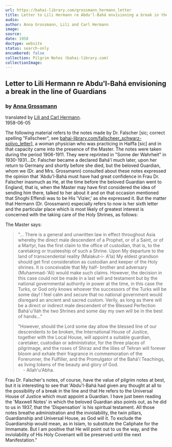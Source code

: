```yaml
---
url: https://bahai-library.com/grossmann_hermann_letter
title: Letter to Lili Hermann re Abdu'l-Bahá envisioning a break in the line of Guardians
audio: 
author: Anna Grossmann, Lili and Carl Hermann
image: 
source: 
date: 1958
doctype: website
status: search-only
encumbered: false
collection: Pilgrim Notes (bahai-library.com)
collectionImage: 
---
```



## Letter to Lili Hermann re Abdu'l-Bahá envisioning a break in the line of Guardians

### by [Anna Grossmann](https://bahai-library.com/author/Anna+Grossmann)

translated by [Lili and Carl Hermann](https://bahai-library.com/author/Lili%20and%20Carl%20Hermann).  
1958-06-05


The following material refers to the notes made by Dr. Falscher \[sic; correct spelling "Fallscheer", see [bahai-library.com/fallscheer\_schwarz-solivo\_letter](http://bahai-library.com/fallscheer_schwarz-solivo_letter)\], a woman physician who was practicing in Haiffa \[sic\] and in that capacity came into the presence of the Master. The notes were taken during the period 1906-1911. They were reprinted in "Sonne der Wahrheit" in 1930-1931...Dr. Falscher became a declared Bahá'í much later, upon her return to Germany and shortly before she died, but the beloved Guardian, whom we (Dr. and Mrs. Grossmann) consulted about these notes expressed the opinion that 'Abdu'l-Bahá must have had great confidence in Frau Dr. Falscher inasmuch as He, at the time before the beloved Guardian went to England, that is, when the Master may have first considered the idea of sending him there, talked to her about it and on that occasion mentioned that Shoghi Effendi was to be His 'Vizier,' as she expressed it. But the matter that Hermann (Dr. Grossmann) especially refers to now is her sixth letter and the particular place which is most likely of greatest interest is concerned with the taking care of the Holy Shrines, as follows:

The Master says:

> "... There is a general and unwritten law in effect throughout Asia whereby the direct male descendent of a Prophet, or of a Saint, or of a Martyr, has the first claim to the office of custodian, that is, to the caretaking or trusteeship of such a Shrine. Upon My departure to the land of transcendental reality (Malakut-i- A'la) My eldest grandson should get first consideration as custodian and keeper of the Holy shrines. It is conceivable that My half- brother and adversary (Muhammad-'Ali) would make such claims. However, the decision in this case could not be made in a last will and testament but by the national governmental authority in power at the time, in this case the Turks, or God only knows whoever the successors of the Turks will be some day! I feel calm and secure that no national government would disregard an ancient and sacred custom. Verily, as long as there will be a direct or indirect male descendent of the Blessed Perfection Bahá'u'lláh the two Shrines and some day my own will be in the best of hands..."
> 
> "However, should the Lord some day allow the blessed line of our descendents to be broken, the International House of Justice, together with the Local House, will appoint a suitable guardian, caretaker, custodian or administrator, for the three places of pilgrimage, and the roses of Shiraz and the lilies of Tehran will forever bloom and exhale their fragrance in commemoration of the Forerunner, the Fulfiller, and the Promulgator of the Bahá'í Teachings, as living tokens of the beauty and glory of God.  
>     \- Allah'u'Abha.

Frau Dr. Falscher's notes, of course, have the value of pilgrim notes at best, but it is interesting to see that 'Abdu'l-Bahá had given any thought at all to the possibility of a break in the line and that He refers to the Universal House of Justice which must appoint a Guardian. I have just been reading the 'Maxwell Notes' in which the beloved Guardian also points out, as he did to us in 1937, that the 'Dispensation' is his spiritual testament. All those notes breathe administration and the inviolability, the twin pillars, Guardianship and Universal House, as God will it. To exclude the Guardianship would mean, as in Islam, to substitute the Caliphate for the Immamate. But I am positive that He will point out to us the way, and the inviolability of His Holy Covenant will be preserved until the next Manifestation."